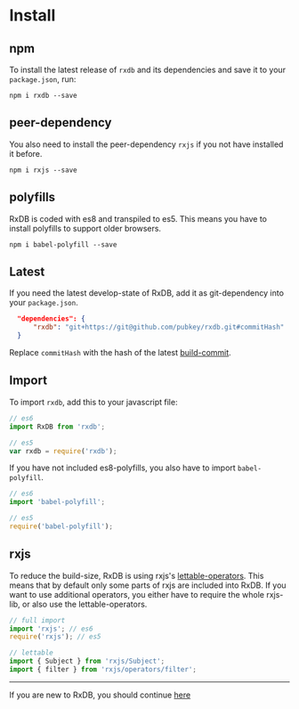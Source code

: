 # Install

## npm

To install the latest release of `rxdb` and its dependencies and save it to your `package.json`, run:

`npm i rxdb --save`

## peer-dependency

You also need to install the peer-dependency `rxjs` if you not have installed it before.

`npm i rxjs --save`

## polyfills

RxDB is coded with es8 and transpiled to es5\. This means you have to install polyfills to support older browsers.

`npm i babel-polyfill --save`

## Latest

If you need the latest develop-state of RxDB, add it as git-dependency into your `package.json`.

```json
  "dependencies": {
      "rxdb": "git+https://git@github.com/pubkey/rxdb.git#commitHash"
  }
```

Replace `commitHash` with the hash of the latest [build-commit](https://github.com/pubkey/rxdb/search?q=build&type=Commits).

## Import

To import `rxdb`, add this to your javascript file:

```javascript
// es6
import RxDB from 'rxdb';

// es5
var rxdb = require('rxdb');
```

If you have not included es8-polyfills, you also have to import `babel-polyfill`.

```javascript
// es6
import 'babel-polyfill';

// es5
require('babel-polyfill');
```

## rxjs

To reduce the build-size, RxDB is using rxjs's [lettable-operators](https://github.com/ReactiveX/rxjs/blob/master/doc/lettable-operators.md). This means that by default only some parts of rxjs are included into RxDB. If you want to use additional operators, you either have to require the whole rxjs-lib, or also use the lettable-operators.

```javascript
// full import
import 'rxjs'; // es6
require('rxjs'); // es5

// lettable
import { Subject } from 'rxjs/Subject';
import { filter } from 'rxjs/operators/filter';
```

--------------------------------------------------------------------------------

If you are new to RxDB, you should continue [here](./rx-database.md)
